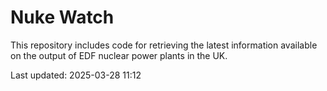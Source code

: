 # Nuke Watch

This repository includes code for retrieving the latest information available on the output of EDF nuclear power plants in the UK.

Last updated: 2025-03-28 11:12